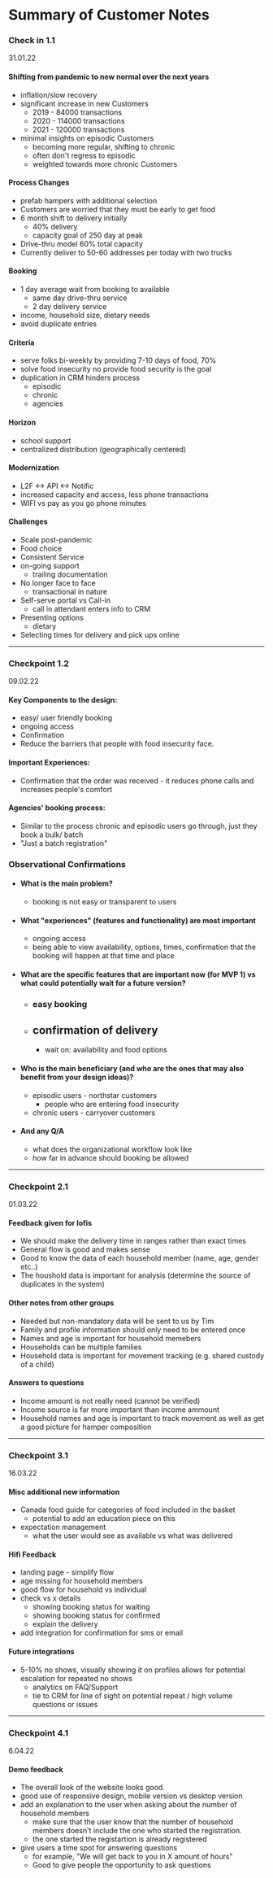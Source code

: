 # Summary of Customer Notes
### Check in 1.1
31.01.22
#### Shifting from pandemic to new normal over the next years
- inflation/slow recovery
- significant increase in new Customers
  - 2019 -  84000 transactions
  - 2020 - 114000 transactions
  - 2021 - 120000 transactions
- minimal insights on episodic Customers
  - becoming more regular, shifting to chronic
  - often don't regress to episodic
  - weighted towards more chronic Customers

#### Process Changes
- prefab hampers with additional selection
- Customers are worried that they must be early to get food
- 6 month shift to delivery initially
  - 40% delivery
  - capacity goal of 250 day at peak
- Drive-thru model 60% total capacity
- Currently deliver to 50-60 addresses per today with two trucks

#### Booking
- 1 day average wait from booking to available
  - same day drive-thru service
  - 2 day delivery service
- income, household size, dietary needs
- avoid duplicate entries

#### Criteria
- serve folks bi-weekly by providing 7-10 days of food, 70%
- solve food insecurity no provide food security is the goal
- duplication in CRM hinders process
    - episodic
    - chronic
    - agencies

#### Horizon
- school support
- centralized distribution (geographically centered)

#### Modernization
- L2F <-> API <-> Notific
- increased capacity and access, less phone transactions
- WIFI vs pay as you go phone minutes

#### Challenges
- Scale post-pandemic
- Food choice
- Consistent Service
- on-going support
  - trailing documentation
- No longer face to face
  - transactional in nature
- Self-serve portal vs Call-in
  - call in attendant enters info to CRM
- Presenting options
  - dietary
- Selecting times for delivery and pick ups online
---

### Checkpoint 1.2
09.02.22
#### Key Components to the design:
  - easy/ user friendly booking
  - ongoing access
  - Confirmation
  - Reduce the barriers that people with food insecurity face.
#### Important Experiences:
   - Confirmation that the order was received
    - it reduces phone calls and increases people's comfort
#### Agencies' booking process:
  - Similar to the process chronic and episodic users go through, just they book a bulk/ batch
  - "Just a batch registration"

### Observational Confirmations
* #### What is the main problem?
	* booking is not easy or transparent to users
* #### What "experiences" (features and functionality) are most important
	* ongoing access
	* being able to view availability, options, times, confirmation that the booking will happen at that time and place
* #### What are the specific features that are important now (for MVP 1) vs what could potentially wait for a future version?
	* ### easy booking
	* ## confirmation of delivery
		* wait on: availability and food options
* #### Who is the main beneficiary (and who are the ones that may also benefit from your design ideas)?
	* episodic users - northstar customers
		* people who are entering food insecurity
	* chronic users - carryover customers
* #### And any Q/A
	* what does the organizational workflow look like
	* how far in advance should booking be allowed
---

### Checkpoint 2.1
01.03.22
#### Feedback given for lofis
  - We should make the delivery time in ranges rather than exact times
  - General flow is good and makes sense
  - Good to know the data of each household member (name, age, gender etc..)
  - The houshold data is important for analysis (determine the source of duplicates in the system)
#### Other notes from other groups
  - Needed but non-mandatory data will be sent to us by Tim
  - Family and profile information should only need to be entered once
  - Names and age is important for household memebers
  - Households can be multiple families
  - Household data is important for movement tracking (e.g. shared custody of a child)
#### Answers to questions
  - Income amount is not really need (cannot be verified)
  - Income source is far more important than income ammount
  - Household names and age is important to track movement as well as get a good picture for hamper composition
---

### Checkpoint 3.1
16.03.22
#### Misc additional new information
- Canada food guide for categories of food included in the basket
  - potential to add an education piece on this
- expectation management
  - what the user would see as available vs what was delivered
#### Hifi Feedback
- landing page - simplify flow
- age missing for household members
- good flow for household vs individual
- check vs x details
  - showing booking status for waiting
  - showing booking status for confirmed
  - explain the delivery
- add integration for confirmation for sms or email
#### Future integrations
- 5-10% no shows, visually showing it on profiles allows for potential escalation for repeated no shows
    - analytics on FAQ/Support
    - tie to CRM for line of sight on potential repeat / high volume questions or issues
---

### Checkpoint 4.1
6.04.22
#### Demo feedback
- The overall look of the website looks good.
- good use of responsive design, mobile version vs desktop version
- add an explanation to the user when asking about the number of household members
	- make sure that the user know that the number of household members doesn't include the one who started the registration.
	- the one started the registartion is already registered
- give users a time spot for answering questions
	- for example, "We will get back to you in X amount of hours"
	- Good to give people the opportunity to ask questions
